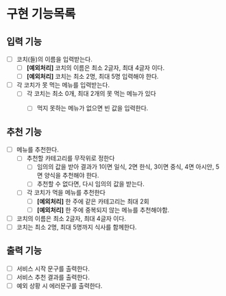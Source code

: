 # 구현 기능목록

## 입력 기능
- [ ] 코치(들)의 이름을 입력받는다.
  - [ ] **[예외처리]** 코치의 이름은 최소 2글자, 최대 4글자 이다.
  - [ ] **[예외처리]** 코치는 최소 2명, 최대 5명 입력해야 한다.
- [ ] 각 코치가 못 먹는 메뉴를 입력받는다.
  - [ ] 각 코치는 최소 0개, 최대 2개의 못 먹는 메뉴가 있다
      - [ ] 먹지 못하는 메뉴가 없으면 빈 값을 입력한다.
  

## 추천 기능
- [ ] 메뉴를 추천한다.
  - [ ] 추천할 카테고리를 무작위로 정한다
    - [ ] 임의의 값을 받아 결과가 1이면 일식, 2면 한식, 3이면 중식, 4면 아시안, 5면 양식을 추천해야 한다.
    - [ ] 추천할 수 없다면, 다시 임의의 값을 받는다.
  - [ ] 각 코치가 먹을 메뉴를 추천한다
    - [ ] **[예외처리]** 한 주에 같은 카테고리는 최대 2회
    - [ ] **[예외처리]** 한 주에 중복되지 않는 메뉴를 추천해야함.

- [ ] 코치의 이름은 최소 2글자, 최대 4글자 이다.
- [ ] 코치는 최소 2명, 최대 5명까지 식사를 함께한다.

## 출력 기능
- [ ] 서비스 시작 문구를 출력한다.
- [ ] 서비스 추천 결과를 출력한다.
- [ ] 예외 상황 시 에러문구를 출력한다.
